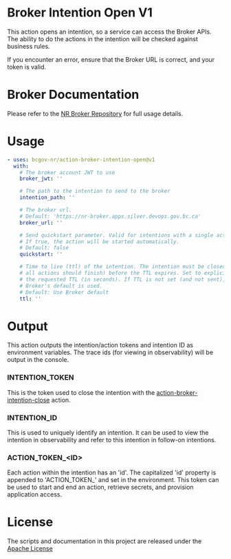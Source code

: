 # Broker Intention Open V1

This action opens an intention, so a service can access the Broker APIs. The ability to do the actions in the intention will be checked against business rules.

If you encounter an error, ensure that the Broker URL is correct, and your token is valid.

# Broker Documentation

Please refer to the [NR Broker Repository](https://github.com/bcgov-nr/nr-broker) for full usage details.

# Usage

<!-- start usage -->
```yaml
- uses: bcgov-nr/action-broker-intention-open@v1
  with:
    # The broker account JWT to use
    broker_jwt: ''

    # The path to the intention to send to the broker
    intention_path: ''

    # The broker url.
    # Default: 'https://nr-broker.apps.silver.devops.gov.bc.ca'
    broker_url: ''

    # Send quickstart parameter. Valid for intentions with a single action.
    # If true, the action will be started automatically.
    # Default: false
    quickstart: ''

    # Time to live (ttl) of the intention. The intention must be closed (and
    # all actions should finish) before the TTL expires. Set to explicitly send
    # the requested TTL (in seconds). If TTL is not set (and not sent), the
    # Broker's default is used.
    # Default: Use Broker default
    ttl: ''
```
<!-- end usage -->

# Output

This action outputs the intention/action tokens and intention ID as environment variables. The trace ids (for viewing in observability) will be output in the console.

### INTENTION_TOKEN

This is the token used to close the intention with the [action-broker-intention-close](https://github.com/bcgov-nr/action-broker-intention-close) action.

### INTENTION_ID

This is used to uniquely identify an intention. It can be used to view the intention in observability and refer to this intention in follow-on intentions.

### ACTION_TOKEN_\<ID\>

Each action within the intention has an 'id'. The capitalized 'id' property is appended to 'ACTION_TOKEN_' and set in the environment. This token can be used to start and end an action, retrieve secrets, and provision application access.

# License

The scripts and documentation in this project are released under the [Apache License](LICENSE)

